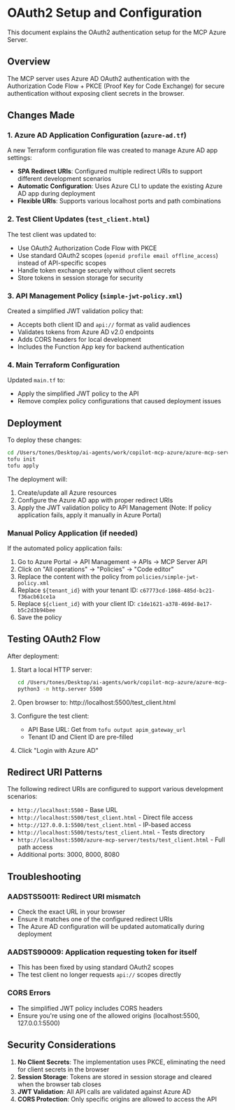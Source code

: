 # OAuth2 Setup and Configuration

This document explains the OAuth2 authentication setup for the MCP Azure Server.

## Overview

The MCP server uses Azure AD OAuth2 authentication with the Authorization Code Flow + PKCE (Proof Key for Code Exchange) for secure authentication without exposing client secrets in the browser.

## Changes Made

### 1. Azure AD Application Configuration (`azure-ad.tf`)

A new Terraform configuration file was created to manage Azure AD app settings:

- **SPA Redirect URIs**: Configured multiple redirect URIs to support different development scenarios
- **Automatic Configuration**: Uses Azure CLI to update the existing Azure AD app during deployment
- **Flexible URIs**: Supports various localhost ports and path combinations

### 2. Test Client Updates (`test_client.html`)

The test client was updated to:
- Use OAuth2 Authorization Code Flow with PKCE
- Use standard OAuth2 scopes (`openid profile email offline_access`) instead of API-specific scopes
- Handle token exchange securely without client secrets
- Store tokens in session storage for security

### 3. API Management Policy (`simple-jwt-policy.xml`)

Created a simplified JWT validation policy that:
- Accepts both client ID and `api://` format as valid audiences
- Validates tokens from Azure AD v2.0 endpoints
- Adds CORS headers for local development
- Includes the Function App key for backend authentication

### 4. Main Terraform Configuration

Updated `main.tf` to:
- Apply the simplified JWT policy to the API
- Remove complex policy configurations that caused deployment issues

## Deployment

To deploy these changes:

```bash
cd /Users/tones/Desktop/ai-agents/work/copilot-mcp-azure/azure-mcp-server/infrastructure/opentofu
tofu init
tofu apply
```

The deployment will:
1. Create/update all Azure resources
2. Configure the Azure AD app with proper redirect URIs
3. Apply the JWT validation policy to API Management (Note: If policy application fails, apply it manually in Azure Portal)

### Manual Policy Application (if needed)

If the automated policy application fails:

1. Go to Azure Portal → API Management → APIs → MCP Server API
2. Click on "All operations" → "Policies" → "Code editor"
3. Replace the content with the policy from `policies/simple-jwt-policy.xml`
4. Replace `${tenant_id}` with your tenant ID: `c67773cd-1868-485d-bc21-f36acb61ce1a`
5. Replace `${client_id}` with your client ID: `c1de1621-a378-469d-8e17-b5c2d3b94bee`
6. Save the policy

## Testing OAuth2 Flow

After deployment:

1. Start a local HTTP server:
   ```bash
   cd /Users/tones/Desktop/ai-agents/work/copilot-mcp-azure/azure-mcp-server/tests
   python3 -m http.server 5500
   ```

2. Open browser to: http://localhost:5500/test_client.html

3. Configure the test client:
   - API Base URL: Get from `tofu output apim_gateway_url`
   - Tenant ID and Client ID are pre-filled

4. Click "Login with Azure AD"

## Redirect URI Patterns

The following redirect URIs are configured to support various development scenarios:

- `http://localhost:5500` - Base URL
- `http://localhost:5500/test_client.html` - Direct file access
- `http://127.0.0.1:5500/test_client.html` - IP-based access
- `http://localhost:5500/tests/test_client.html` - Tests directory
- `http://localhost:5500/azure-mcp-server/tests/test_client.html` - Full path access
- Additional ports: 3000, 8000, 8080

## Troubleshooting

### AADSTS50011: Redirect URI mismatch
- Check the exact URL in your browser
- Ensure it matches one of the configured redirect URIs
- The Azure AD configuration will be updated automatically during deployment

### AADSTS90009: Application requesting token for itself
- This has been fixed by using standard OAuth2 scopes
- The test client no longer requests `api://` scopes directly

### CORS Errors
- The simplified JWT policy includes CORS headers
- Ensure you're using one of the allowed origins (localhost:5500, 127.0.0.1:5500)

## Security Considerations

1. **No Client Secrets**: The implementation uses PKCE, eliminating the need for client secrets in the browser
2. **Session Storage**: Tokens are stored in session storage and cleared when the browser tab closes
3. **JWT Validation**: All API calls are validated against Azure AD
4. **CORS Protection**: Only specific origins are allowed to access the API